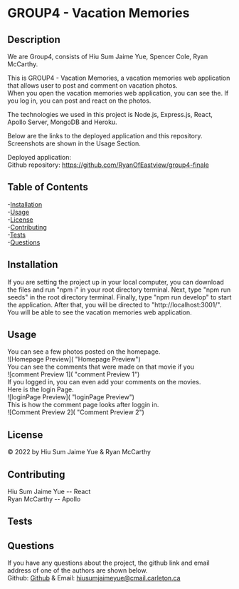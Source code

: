 # GROUP4 - Vacation Memories

## Description

We are Group4, consists of Hiu Sum Jaime Yue, Spencer Cole, Ryan McCarthy.

This is GROUP4 - Vacation Memories, a vacation memories web application that allows user to post and comment on vacation photos.  
When you open the vacation memories web application, you can see the.
If you log in, you can post and react on the photos.

The technologies we used in this project is Node.js, Express.js, React, Apollo Server, MongoDB and Heroku.

Below are the links to the deployed application and this repository. Screenshots are shown in the Usage Section.

Deployed application:  
Github repository: https://github.com/RyanOfEastview/group4-finale

## Table of Contents

-[Installation](#installation)  
-[Usage](#usage)  
-[License](#license)  
-[Contributing](#contributing)  
-[Tests](#tests)  
-[Questions](#questions)

## Installation

If you are setting the project up in your local computer, you can download the files and run "npm i" in your root directory terminal. Next, type "npm run seeds" in the root directory terminal. Finally, type "npm run develop" to start the application. After that, you will be directed to "http://localhost:3001/". You will be able to see the vacation memories web application.

## Usage

You can see a few photos posted on the homepage.  
![Homepage Preview]( "Homepage Preview")  
You can see the comments that were made on that movie if you  
![comment Preview 1]( "comment Preview 1")  
If you logged in, you can even add your comments on the movies.  
Here is the login Page.  
![loginPage Preview]( "loginPage Preview")  
This is how the comment page looks after loggin in.  
![Comment Preview 2]( "Comment Preview 2")

## License

&copy; 2022 by Hiu Sum Jaime Yue & Ryan McCarthy

## Contributing

Hiu Sum Jaime Yue -- React  
Ryan McCarthy -- Apollo

## Tests

## Questions

If you have any questions about the project,
the github link and email address of one of the authors are shown below.  
Github: [Github](https://github.com/HiuSumJaimeYue)
& Email: [hiusumjaimeyue@cmail.carleton.ca](mailto:hiusumjaimeyue@cmail.carleton.ca)
